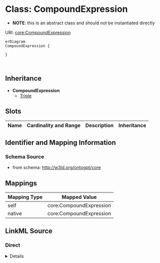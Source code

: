 

# Class: CompoundExpression


* __NOTE__: this is an abstract class and should not be instantiated directly


URI: [core:CompoundExpression](http://w3id.org/ontogpt/core/CompoundExpression)



```mermaid
erDiagram
CompoundExpression {

}



```




## Inheritance
* **CompoundExpression**
    * [Triple](Triple.md)



## Slots

| Name | Cardinality and Range | Description | Inheritance |
| ---  | --- | --- | --- |









## Identifier and Mapping Information







### Schema Source


* from schema: http://w3id.org/ontogpt/core





## Mappings

| Mapping Type | Mapped Value |
| ---  | ---  |
| self | core:CompoundExpression |
| native | core:CompoundExpression |





## LinkML Source

<!-- TODO: investigate https://stackoverflow.com/questions/37606292/how-to-create-tabbed-code-blocks-in-mkdocs-or-sphinx -->

### Direct

<details>
```yaml
name: CompoundExpression
from_schema: http://w3id.org/ontogpt/core
abstract: true

```
</details>

### Induced

<details>
```yaml
name: CompoundExpression
from_schema: http://w3id.org/ontogpt/core
abstract: true

```
</details>